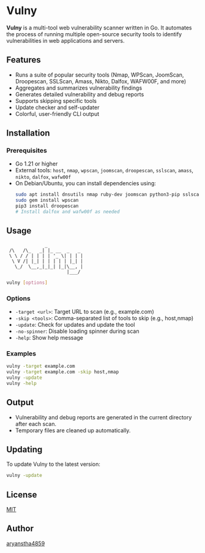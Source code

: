 # Vulny

**Vulny** is a multi-tool web vulnerability scanner written in Go. It automates the process of running multiple open-source security tools to identify vulnerabilities in web applications and servers.

## Features

- Runs a suite of popular security tools (Nmap, WPScan, JoomScan, Droopescan, SSLScan, Amass, Nikto, Dalfox, WAFW00F, and more)
- Aggregates and summarizes vulnerability findings
- Generates detailed vulnerability and debug reports
- Supports skipping specific tools
- Update checker and self-updater
- Colorful, user-friendly CLI output

## Installation

### Prerequisites

- Go 1.21 or higher
- External tools: `host`, `nmap`, `wpscan`, `joomscan`, `droopescan`, `sslscan`, `amass`, `nikto`, `dalfox`, `wafw00f`
- On Debian/Ubuntu, you can install dependencies using:
  ```sh
  sudo apt install dnsutils nmap ruby-dev joomscan python3-pip sslscan amass nikto
  sudo gem install wpscan
  pip3 install droopescan
  # Install dalfox and wafw00f as needed
  ```

## Usage

```
              _
 /\   /\_   _| |_ __  _   _
 \ \ / / | | | | '_ \| | | |
  \ V /| |_| | | | | | |_| |
   \_/  \__,_|_|_| |_|\__, |
                      |___/

```

```sh
vulny [options]
```

### Options

- `-target <url>`: Target URL to scan (e.g., example.com)
- `-skip <tools>`: Comma-separated list of tools to skip (e.g., host,nmap)
- `-update`: Check for updates and update the tool
- `-no-spinner`: Disable loading spinner during scan
- `-help`: Show help message

### Examples

```sh
vulny -target example.com
vulny -target example.com -skip host,nmap
vulny -update
vulny -help
```

## Output

- Vulnerability and debug reports are generated in the current directory after each scan.
- Temporary files are cleaned up automatically.

## Updating

To update Vulny to the latest version:

```sh
vulny -update
```

## License

[MIT](https://github.com/Shyena-Inc/Vulny/blob/main/LICENSE)

## Author

[aryanstha4859](https://github.com/aryanstha4859)
